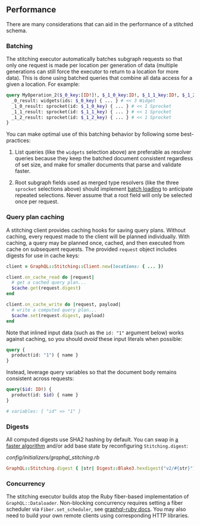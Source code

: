 ## Performance

There are many considerations that can aid in the performance of a stitched schema.

### Batching

The stitching executor automatically batches subgraph requests so that only one request is made per location per generation of data (multiple generations can still force the executor to return to a location for more data). This is done using batched queries that combine all data access for a given a location. For example:

```graphql
query MyOperation_2($_0_key:[ID!]!, $_1_0_key:ID!, $_1_1_key:ID!, $_1_2_key:ID!) {
  _0_result: widgets(ids: $_0_key) { ... } # << 3 Widget
  _1_0_result: sprocket(id: $_1_0_key) { ... } # << 1 Sprocket
  _1_1_result: sprocket(id: $_1_1_key) { ... } # << 1 Sprocket
  _1_2_result: sprocket(id: $_1_2_key) { ... } # << 1 Sprocket
}
```

You can make optimal use of this batching behavior by following some best-practices:

1. List queries (like the `widgets` selection above) are preferable as resolver queries because they keep the batched document consistent regardless of set size, and make for smaller documents that parse and validate faster.

2. Root subgraph fields used as merged type resolvers (like the three `sprocket` selections above) should implement [batch loading](https://github.com/Shopify/graphql-batch) to anticipate repeated selections. Never assume that a root field will only be selected once per request.

### Query plan caching

A stitching client provides caching hooks for saving query plans. Without caching, every request made to the client will be planned individually. With caching, a query may be planned once, cached, and then executed from cache on subsequent requests. The provided `request` object includes digests for use in cache keys:

```ruby
client = GraphQL::Stitching::Client.new(locations: { ... })

client.on_cache_read do |request|
  # get a cached query plan...
  $cache.get(request.digest)
end

client.on_cache_write do |request, payload|
  # write a computed query plan...
  $cache.set(request.digest, payload)
end
```

Note that inlined input data (such as the `id: "1"` argument below) works against caching, so you should _avoid_ these input literals when possible:

```graphql
query {
  product(id: "1") { name }
}
```

Instead, leverage query variables so that the document body remains consistent across requests:

```graphql
query($id: ID!) {
  product(id: $id) { name }
}

# variables: { "id" => "1" }
```

### Digests

All computed digests use SHA2 hashing by default. You can swap in [a faster algorithm](https://github.com/Shopify/blake3-rb) and/or add base state by reconfiguring `Stitching.digest`:

_config/initializers/graphql_stitching.rb_
```ruby
GraphQL::Stitching.digest { |str| Digest::Blake3.hexdigest("v2/#{str}") }
```

### Concurrency

The stitching executor builds atop the Ruby fiber-based implementation of `GraphQL::Dataloader`. Non-blocking concurrency requires setting a fiber scheduler via `Fiber.set_scheduler`, see [graphql-ruby docs](https://graphql-ruby.org/dataloader/nonblocking.html). You may also need to build your own remote clients using corresponding HTTP libraries.
